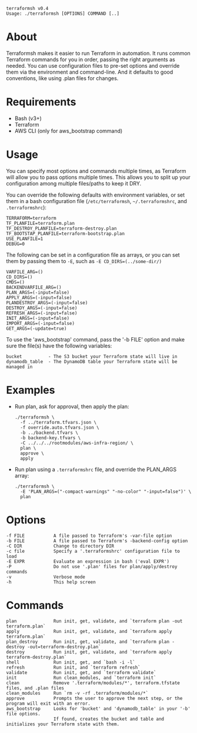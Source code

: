    terraformsh v0.4
    Usage: ./terraformsh [OPTIONS] COMMAND [..]

# About
  Terraformsh makes it easier to run Terraform in automation. It runs common
  Terraform commands for you in order, passing the right arguments as needed.
  You can use configuration files to pre-set options and override them
  via the environment and command-line. And it defaults to good conventions,
  like using .plan files for changes.

# Requirements
 - Bash (v3+)
 - Terraform
 - AWS CLI (only for aws_bootstrap command)

# Usage
  You can specify most options and commands multiple times, as Terraform will allow
  you to pass options multiple times. This allows you to split up your configuration
  among multiple files/paths to keep it DRY.

  You can override the following defaults with environment variables, or set
  them in a bash configuration file (`/etc/terraformsh`, `~/.terraformshrc`,
  and `.terraformshrc`):

    TERRAFORM=terraform
    TF_PLANFILE=terraform.plan
    TF_DESTROY_PLANFILE=terraform-destroy.plan
    TF_BOOTSTAP_PLANFILE=terraform-bootstrap.plan
    USE_PLANFILE=1
    DEBUG=0

  The following can be set in a configuration file as arrays, or you can set them
  by passing them to `-E`, such as `-E CD_DIRS=(../some-dir/)`

    VARFILE_ARG=()
    CD_DIRS=()
    CMDS=()
    BACKENDVARFILE_ARG=()
    PLAN_ARGS=(-input=false)
    APPLY_ARGS=(-input=false)
    PLANDESTROY_ARGS=(-input=false)
    DESTROY_ARGS=(-input=false)
    REFRESH_ARGS=(-input=false)
    INIT_ARGS=(-input=false)
    IMPORT_ARGS=(-input=false)
    GET_ARGS=(-update=true)

  To use the 'aws_bootstrap' command, pass the '-b FILE' option and make sure the
  file(s) have the following variables:

    bucket          - The S3 bucket your Terraform state will live in
    dynamodb_table  - The DynamoDB table your Terraform state will be managed in

# Examples
 - Run plan, ask for approval, then apply the plan:
    ```
    ./terraformsh \
      -f ../terraform.tfvars.json \
      -f override.auto.tfvars.json \
      -b ../backend.tfvars \
      -b backend-key.tfvars \
      -C ../../../rootmodules/aws-infra-region/ \
      plan \
      approve \
      apply
    ```
 - Run plan using a `.terraformshrc` file, and override the PLAN_ARGS array:
    ```
    ./terraformsh \
      -E 'PLAN_ARGS=("-compact-warnings" "-no-color" "-input=false")' \
      plan
    ```

# Options
    -f FILE           A file passed to Terraform's -var-file option
    -b FILE           A file passed to Terraform's -backend-config option
    -C DIR            Change to directory DIR
    -c file           Specify a '.terraformshrc' configuration file to load
    -E EXPR           Evaluate an expression in bash ('eval EXPR')
    -P                Do not use '.plan' files for plan/apply/destroy commands
    -v                Verbose mode
    -h                This help screen

# Commands
    plan              Run init, get, validate, and `terraform plan -out terraform.plan`
    apply             Run init, get, validate, and `terraform apply terraform.plan`
    plan_destroy      Run init, get, validate, and `terraform plan -destroy -out=terraform-destroy.plan`
    destroy           Run init, get, validate, and `terraform apply terraform-destroy.plan`
    shell             Run init, get, and `bash -i -l`
    refresh           Run init, and `terraform refresh`
    validate          Run init, get, and `terraform validate`
    init              Run clean_modules, and `terraform init`
    clean             Remove '.terraform/modules/*', terraform.tfstate files, and .plan files
    clean_modules     Run `rm -v -rf .terraform/modules/*`
    approve           Prompts the user to approve the next step, or the program will exit with an error.
    aws_bootstrap     Looks for 'bucket' and 'dynamodb_table' in your '-b' file options.
                      If found, creates the bucket and table and initializes your Terraform state with them.
